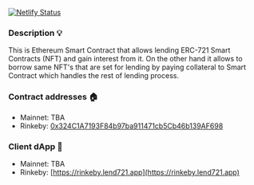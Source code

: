 [![Netlify Status](https://api.netlify.com/api/v1/badges/1aabbf05-4f48-4b12-85d0-cbfc073fe20f/deploy-status)](https://app.netlify.com/sites/wonderful-roentgen-888dcf/deploys)

### Description 💡
This is Ethereum Smart Contract that allows lending ERC-721 Smart Contracts (NFT) and gain interest from it.
On the other hand it allows to borrow same NFT's that are set for lending by paying collateral to Smart Contract
which handles the rest of lending process.

### Contract addresses 🏠
- Mainnet: TBA
- Rinkeby: [0x324C1A7193F84b97ba911471cb5Cb46b139AF698](https://rinkeby.etherscan.io/address/0x324C1A7193F84b97ba911471cb5Cb46b139AF698)

### Client dApp 🏹
- Mainnet: TBA
- Rinkeby: [https://rinkeby.lend721.app](https://rinkeby.lend721.app)
